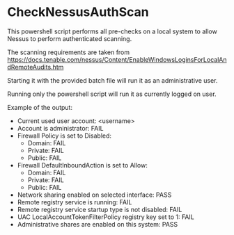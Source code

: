 # CheckNessusAuthScan

This powershell script performs all pre-checks on a local system to allow Nessus to perform authenticated scanning.

The scanning requirements are taken from https://docs.tenable.com/nessus/Content/EnableWindowsLoginsForLocalAndRemoteAudits.htm

Starting it with the provided batch file will run it as an administrative user.

Running only the powershell script will run it as currently logged on user.

Example of the output:

+ Current used user account: <computername>\<username>
+ Account is administrator: FAIL
+ Firewall Policy is set to Disabled: 
	- Domain:	FAIL
	- Private:	FAIL
	- Public:	FAIL
+ Firewall DefaultInboundAction is set to Allow: 
	- Domain:	FAIL
	- Private:	FAIL
	- Public:	FAIL
+ Network sharing enabled on selected interface: PASS
+ Remote registry service is running: FAIL
+ Remote registry service startup type is not disabled: FAIL
+ UAC LocalAccountTokenFilterPolicy registry key set to 1: FAIL
+ Administrative shares are enabled on this system: PASS
